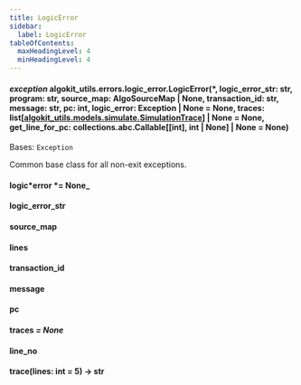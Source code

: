 ```yaml
---
title: LogicError
sidebar:
  label: LogicError
tableOfContents:
  maxHeadingLevel: 4
  minHeadingLevel: 4
---
```


#### _exception_ algokit_utils.errors.logic_error.LogicError(\*, logic_error_str: str, program: str, source_map: AlgoSourceMap | None, transaction_id: str, message: str, pc: int, logic_error: Exception | None = None, traces: list[[algokit_utils.models.simulate.SimulationTrace](/reference/algokit-utils-py/api/models/simulate/simulationtrace/#algokit_utils.models.simulate.SimulationTrace)] | None = None, get_line_for_pc: collections.abc.Callable[[int], int | None] | None = None)

Bases: `Exception`

Common base class for all non-exit exceptions.

#### logic*error *= None\_

#### logic_error_str

#### source_map

#### lines

#### transaction_id

#### message

#### pc

#### traces _= None_

#### line_no

#### trace(lines: int = 5) → str
